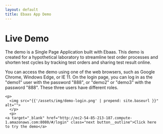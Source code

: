 ```yaml
---
layout: default
title: Ebaas App Demo
---
```


<div class="post">
  <h1 class="pageTitle">Live Demo</h1>
	<p>The demo is a Single Page Application built with Ebaas. This demo is created for a hypothetical laboratory to streamline test order processes and shorten test cycles by tracking test orders and sharing test result online.</p> 
	<p>
	You can access the demo using one of the web browsers, such as Google Chrome, Windows Edge, or IE 11. On the login page, you can log in as the "demo1" user with the password "888", or "demo2" or "demo3" with the password "888". These three users have different roles.
	</p>
	
	<p>	
  	  <img src="{{'/assets/img/demo-login.png' | prepend: site.baseurl }}" alt="">
	  </p>
	  <p>
	<a target="_blank" href="http://ec2-54-85-213-187.compute-1.amazonaws.com:8080/#/login" class="next button__outline">Click here to try the demo</a>
</div>
